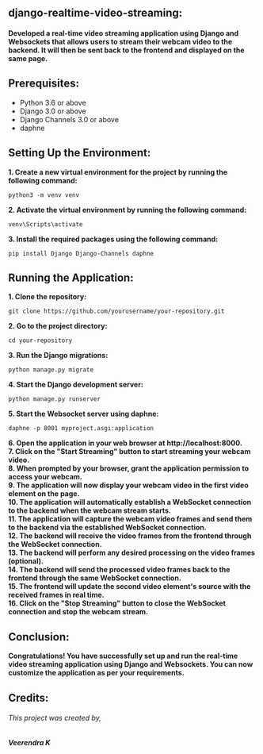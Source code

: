 ## django-realtime-video-streaming:

<h4>Developed a real-time video streaming application using Django and Websockets that allows users to stream their webcam video to the backend. It will then be sent back to the frontend and displayed on the same page.</h4>

## Prerequisites:

- Python 3.6 or above
- Django 3.0 or above
- Django Channels 3.0 or above
- daphne

## Setting Up the Environment:

<strong>1. Create a new virtual environment for the project by running the following command:</strong>
```
python3 -m venv venv

```

<strong>2. Activate the virtual environment by running the following command:</strong>
```
venv\Scripts\activate

```

<strong>3. Install the required packages using the following command:</strong>
```
pip install Django Django-Channels daphne

```


## Running the Application:

<strong>1. Clone the repository:</strong>
```
git clone https://github.com/yourusername/your-repository.git

```

<strong>2. Go to the project directory:</strong>
```
cd your-repository

```

<strong>3. Run the Django migrations:</strong>
```
python manage.py migrate

```

<strong>4. Start the Django development server:</strong>
```
python manage.py runserver

```

<strong>5. Start the Websocket server using daphne:</strong>
```
daphne -p 8001 myproject.asgi:application

```

<strong>6. Open the application in your web browser at http://localhost:8000.</strong><br/>
<strong>7. Click on the "Start Streaming" button to start streaming your webcam video.</strong><br/>
<strong>8. When prompted by your browser, grant the application permission to access your webcam.</strong><br/>
<strong>9. The application will now display your webcam video in the first video element on the page.</strong><br/>
<strong>10. The application will automatically establish a WebSocket connection to the backend when the webcam stream starts.</strong><br/>
<strong>11. The application will capture the webcam video frames and send them to the backend via the established WebSocket connection.</strong><br/>
<strong>12. The backend will receive the video frames from the frontend through the WebSocket connection.</strong><br/>
<strong>13. The backend will perform any desired processing on the video frames (optional).</strong><br/>
<strong>14. The backend will send the processed video frames back to the frontend through the same WebSocket connection.</strong><br/>
<strong>15. The frontend will update the second video element's source with the received frames in real time.</strong><br/>
<strong>16. Click on the "Stop Streaming" button to close the WebSocket connection and stop the webcam stream.</strong><br/>

## Conclusion:
<strong>Congratulations! You have successfully set up and run the real-time video streaming application using Django and Websockets. You can now customize the application as per your requirements.</strong>

## Credits: 
<h6>This project was created by,</h6><strong><h5>Veerendra K</h5></strong>
